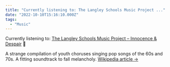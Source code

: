 ```yaml
---
title: "Currently listening to: The Langley Schools Music Project ..."
date: "2022-10-10T15:16:10.000Z"
tags: 
  - "Music"
---
```


Currently listening to: [The Langley Schools Music Project – Innocence & Despair](https://www.discogs.com/release/357231-The-Langley-Schools-Music-Project-Innocence-Despair) 🎵

A strange compilation of youth choruses singing pop songs of the 60s and 70s. A fitting soundtrack to fall melancholy. [Wikipedia article →](https://en.wikipedia.org/wiki/The_Langley_Schools_Music_Project)
